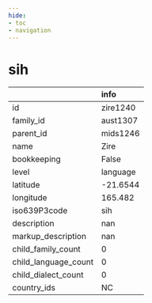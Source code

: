 ```yaml
---
hide:
- toc
- navigation
---
```

# sih
|                      | info     |
|:---------------------|:---------|
| id                   | zire1240 |
| family_id            | aust1307 |
| parent_id            | mids1246 |
| name                 | Zire     |
| bookkeeping          | False    |
| level                | language |
| latitude             | -21.6544 |
| longitude            | 165.482  |
| iso639P3code         | sih      |
| description          | nan      |
| markup_description   | nan      |
| child_family_count   | 0        |
| child_language_count | 0        |
| child_dialect_count  | 0        |
| country_ids          | NC       |
